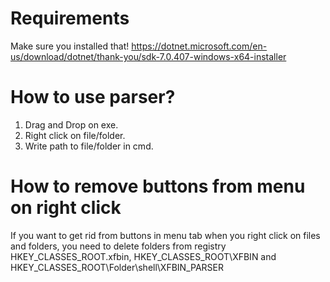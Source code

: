 # Requirements
Make sure you installed that!
https://dotnet.microsoft.com/en-us/download/dotnet/thank-you/sdk-7.0.407-windows-x64-installer

# How to use parser?
1. Drag and Drop on exe.
2. Right click on file/folder.
3. Write path to file/folder in cmd.

# How to remove buttons from menu on right click
If you want to get rid from buttons in menu tab when you right click on files and folders, you need to delete folders from registry HKEY_CLASSES_ROOT\.xfbin, HKEY_CLASSES_ROOT\XFBIN and HKEY_CLASSES_ROOT\Folder\shell\XFBIN_PARSER
